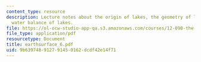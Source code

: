 ```yaml
---
content_type: resource
description: Lecture notes about the origin of lakes, the geometry of lakes, and the
  water balance of lakes.
file: https://ol-ocw-studio-app-qa.s3.amazonaws.com/courses/12-090-the-environment-of-the-earths-surface-spring-2007/9b639748912791450162dcdf42e14f71_earthsurface_6.pdf
file_type: application/pdf
resourcetype: Document
title: earthsurface_6.pdf
uid: 9b639748-9127-9145-0162-dcdf42e14f71
---
```

